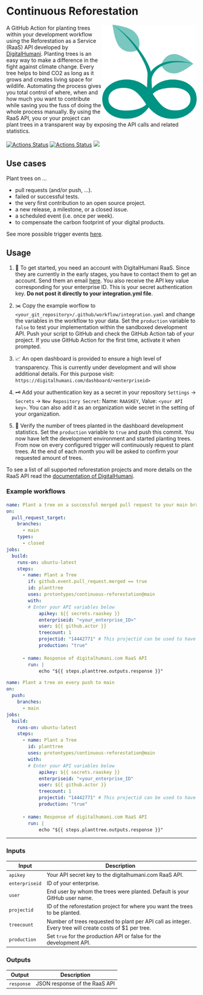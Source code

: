 # Continuous Reforestation

[<img src="logo.svg" align="right" width="250">](https://github.com/protontypes/continuous-reforestation)
A GitHub Action for planting trees within your development workflow using the Reforestation as a Service (RaaS) API developed by [DigitalHumani](https://digitalhumani.com/). Planting trees is an easy way to make a difference in the fight against climate change. Every tree helps to bind CO2 as long as it grows and creates living space for wildlife. Automating the process gives you total control of where, when and how much you want to contribute while saving you the fuss of doing the whole process manually. By using the RaaS API, you or your project can plant trees in a transparent way by exposing the API calls and related statistics. <br>  <br>
[![Actions Status](https://github.com/protontypes/continuous-reforestation/workflows/Lint/badge.svg)](https://github.com/jacobtomlinson/protontypes/continuous-reforestation/actions)
[![Actions Status](https://github.com/protontypes/continuous-reforestation/workflows/Integration%20Test/badge.svg)](https://github.com/protontypes/continuous-reforestation/actions)
[![](https://badgen.net/badge/icon/Community%20Chat/green?icon=gitter&label)](https://gitter.im/protontypes/community)

## Use cases
Plant trees on ...
* pull requests (and/or push, ...).
* failed or successful tests.
* the very first contribution to an open source project.
* a new release, a milestone, or a closed issue.
* a scheduled event (i.e. once per week).
* to compensate the carbon footprint of your digital products.

See more possible trigger events [here](https://docs.github.com/en/actions/reference/events-that-trigger-workflows).

## Usage

1. 🏁 To get started, you need an account with DigitalHumani RaaS. Since they are currently in the early stages, you have to contact them to get an account. Send them an email [here](https://digitalhumani.com/#contact). You also receive the API key value corresponding for your enterprise ID. This is your secret authentication key. **Do not post it directly to your integration.yml file**.

2. ✂️ Copy the example worflow to `<your_git_repository>/.github/workflow/integration.yaml` and change the variables in the workflow to your data. Set the `production` variable to `false` to test your implementation within the sandboxed development API. Push your script to GitHub and check the GitHub Action tab of your project. If you use GitHub Action for the first time, activate it when prompted.

3. 📈 An open dashboard is provided to ensure a high level of transparency. This is currently under development and will show additional details. For this purpose visit:
``
https://digitalhumani.com/dashboard/<enterpriseid>
``

4. 🗝️ Add your authentication key as a secret in your repository `Settings` -> `Secrets` -> `New Repository Secret`: Name: `RAASKEY`, Value: `<your API key>`. You can also add it as an organization wide secret in the setting of your organization.

5. 🌱 Verify the number of trees planted in the dashboard development statistics. Set the `production` variable to `true` and push this commit. You now have left the development environment and started planting trees. From now on every configured trigger will continuously request to plant trees. At the end of each month you will be asked to confirm your requested amount of trees.

To see a list of all supported reforestation projects and more details on the RaaS API read the [documentation of DigitalHumani](https://digitalhumani.com/docs/#appendixlist-of-projects).

### Example workflows

```yaml
name: Plant a tree on a successful merged pull request to your main branch
on: 
  pull_request_target:
    branches:
      - main
    types:
      - closed
jobs:
  build:
    runs-on: ubuntu-latest
    steps:
      - name: Plant a Tree
        if: github.event.pull_request.merged == true
        id: planttree
        uses: protontypes/continuous-reforestation@main
        with:
        # Enter your API variables below
            apikey: ${{ secrets.raaskey }}
            enterpriseid: "<your_enterprise_ID>"
            user: ${{ github.actor }}
            treecount: 1
            projectid: "14442771" # This projectid can be used to have your trees planted where they are needed the most.
            production: "true"

      - name: Response of digitalhumani.com RaaS API
        run: |
            echo "${{ steps.planttree.outputs.response }}"
```

```yaml
name: Plant a tree on every push to main
on:
  push:
    branches:
      - main
jobs:
  build:
    runs-on: ubuntu-latest
    steps:
      - name: Plant a Tree
        id: planttree
        uses: protontypes/continuous-reforestation@main
        with:
        # Enter your API variables below
            apikey: ${{ secrets.raaskey }}
            enterpriseid: "<your_enterprise_ID"
            user: ${{ github.actor }}
            treecount: 1
            projectid: "14442771" # This projectid can be used to have your trees planted where they are needed the most, so this is a great ID to use by default when making the API call. 
            production: "true"

      - name: Response of digitalhumani.com RaaS API
        run: |
            echo "${{ steps.planttree.outputs.response }}"
```
---
### Inputs

| Input            | Description                           |
|------------------|---------------------------------------|
| `apikey`         | Your API secret key to the digitalhumani.com RaaS API. |
| `enterpriseid`   | ID of your enterprise.                |
| `user`           | End user by whom the trees were planted. Default is your GitHub user name. |
| `projectid`      | ID of the reforestation project for where you want the trees to be planted.    |
| `treecount`      | Number of trees requested to plant per API call as integer. Every tree will create costs of $1 per tree. |
| `production`     | Set `true` for the production API or false for the development API. |

### Outputs

| Output           | Description                           |
|------------------|---------------------------------------|
| `response`       | JSON response of the RaaS API |
